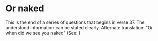 
# Or naked
This is the end of a series of questions that begins in verse 37. The understood information can be stated clearly. Alternate translation: "Or when did we see you naked" (See: )